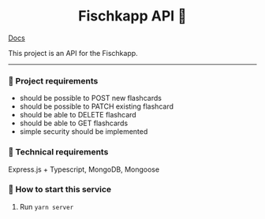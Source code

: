 <h1 align="center">
  Fischkapp API 📄
</h1>

[Docs](https://fischkappapi.onrender.com/docs/)

This project is an API for the Fischkapp.

---

### 📝 Project requirements

- should be possible to POST new flashcards
- should be possible to PATCH existing flashcard
- should be able to DELETE flashcard
- should be able to GET flashcards
- simple security should be implemented

### 🔧 Technical requirements

Express.js + Typescript, MongoDB, Mongoose

### 📖 How to start this service

1. Run ``yarn server``
